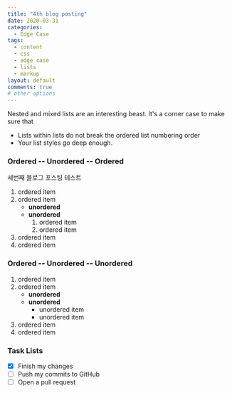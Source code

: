 ```yaml
---
title: "4th blog posting"
date: 2020-03-31
categories:
  - Edge Case
tags:
  - content
  - css
  - edge case
  - lists
  - markup
layout: default
comments: true
# other options
---
```


Nested and mixed lists are an interesting beast. It's a corner case to make sure that

* Lists within lists do not break the ordered list numbering order
* Your list styles go deep enough.

### Ordered -- Unordered -- Ordered
세번째 블로그 포스팅 테스트
1. ordered item
2. ordered item 
   * **unordered**
   * **unordered** 
     1. ordered item
     2. ordered item
3. ordered item
4. ordered item

### Ordered -- Unordered -- Unordered

1. ordered item
2. ordered item 
   * **unordered**
   * **unordered** 
     * unordered item
     * unordered item
3. ordered item
4. ordered item

### Task Lists

- [x] Finish my changes
- [ ] Push my commits to GitHub
- [ ] Open a pull request